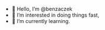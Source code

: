 - 👋 Hello, I’m @benzaczek
- 👀 I’m interested in doing things fast,
- 🌱 I’m currently learning.

<!---
benzaczek/benzaczek is a ✨ special ✨ repository because its `README.md` (this file) appears on your GitHub profile.
You can click the Preview link to take a look at your changes.
--->

